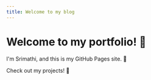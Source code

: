 ```yaml
---
title: Welcome to my blog
---
```

# Welcome to my portfolio! :wave:

I'm Srimathi, and this is my GitHub Pages site. :star2:

Check out my projects! :rocket:


